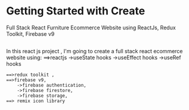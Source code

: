 # Getting Started with Create 
Full Stack React Furniture Ecommerce Website using ReactJs, Redux Toolkit, Firebase v9

##

In this react js project , I'm going to create a full stack react ecommerce website using:
 	==>reactjs
  		->useState hooks
		->useEffect hooks
		->useRef hooks
   	
 	==>redux toolkit ,
 	==>firebase v9, 
  		->firebase authentication,
		->firebase firestore,
		->firebase storage,
 	==> remix icon library



